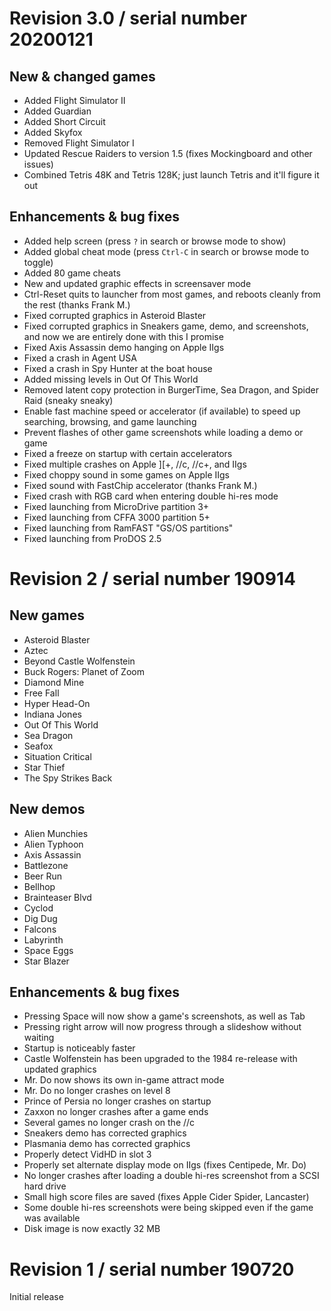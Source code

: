 # Revision 3.0 / serial number 20200121

## New & changed games

 - Added Flight Simulator II
 - Added Guardian
 - Added Short Circuit
 - Added Skyfox
 - Removed Flight Simulator I
 - Updated Rescue Raiders to version 1.5 (fixes Mockingboard and other issues)
 - Combined Tetris 48K and Tetris 128K; just launch Tetris and it'll figure it out

## Enhancements & bug fixes

 - Added help screen (press `?` in search or browse mode to show)
 - Added global cheat mode (press `Ctrl-C` in search or browse mode to toggle)
 - Added 80 game cheats
 - New and updated graphic effects in screensaver mode
 - Ctrl-Reset quits to launcher from most games, and reboots cleanly from the rest (thanks Frank M.)
 - Fixed corrupted graphics in Asteroid Blaster
 - Fixed corrupted graphics in Sneakers game, demo, and screenshots, and now we are entirely done with this I promise
 - Fixed Axis Assassin demo hanging on Apple IIgs
 - Fixed a crash in Agent USA
 - Fixed a crash in Spy Hunter at the boat house
 - Added missing levels in Out Of This World
 - Removed latent copy protection in BurgerTime, Sea Dragon, and Spider Raid (sneaky sneaky)
 - Enable fast machine speed or accelerator (if available) to speed up searching, browsing, and game launching
 - Prevent flashes of other game screenshots while loading a demo or game
 - Fixed a freeze on startup with certain accelerators
 - Fixed multiple crashes on Apple ][+, //c, //c+, and IIgs
 - Fixed choppy sound in some games on Apple IIgs
 - Fixed sound with FastChip accelerator (thanks Frank M.)
 - Fixed crash with RGB card when entering double hi-res mode
 - Fixed launching from MicroDrive partition 3+
 - Fixed launching from CFFA 3000 partition 5+
 - Fixed launching from RamFAST "GS/OS partitions"
 - Fixed launching from ProDOS 2.5

# Revision 2 / serial number 190914

## New games

 - Asteroid Blaster
 - Aztec
 - Beyond Castle Wolfenstein
 - Buck Rogers: Planet of Zoom
 - Diamond Mine
 - Free Fall
 - Hyper Head-On
 - Indiana Jones
 - Out Of This World
 - Sea Dragon
 - Seafox
 - Situation Critical
 - Star Thief
 - The Spy Strikes Back

## New demos

 - Alien Munchies
 - Alien Typhoon
 - Axis Assassin
 - Battlezone
 - Beer Run
 - Bellhop
 - Brainteaser Blvd
 - Cyclod
 - Dig Dug
 - Falcons
 - Labyrinth
 - Space Eggs
 - Star Blazer

## Enhancements & bug fixes

 - Pressing Space will now show a game's screenshots, as well as Tab
 - Pressing right arrow will now progress through a slideshow without waiting
 - Startup is noticeably faster
 - Castle Wolfenstein has been upgraded to the 1984 re-release with updated graphics
 - Mr. Do now shows its own in-game attract mode
 - Mr. Do no longer crashes on level 8
 - Prince of Persia no longer crashes on startup
 - Zaxxon no longer crashes after a game ends
 - Several games no longer crash on the //c
 - Sneakers demo has corrected graphics
 - Plasmania demo has corrected graphics
 - Properly detect VidHD in slot 3
 - Properly set alternate display mode on IIgs (fixes Centipede, Mr. Do)
 - No longer crashes after loading a double hi-res screenshot from a SCSI hard drive
 - Small high score files are saved (fixes Apple Cider Spider, Lancaster)
 - Some double hi-res screenshots were being skipped even if the game was available
 - Disk image is now exactly 32 MB

# Revision 1 / serial number 190720

Initial release
